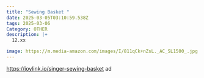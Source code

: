 ```yaml
---
title: "Sewing Basket "
date: 2025-03-05T03:10:59.538Z
tags: 2025-03-06
Category: OTHER
description: |+
  12.xx

image: https://m.media-amazon.com/images/I/811qCk+nZsL._AC_SL1500_.jpg
---
```

https://joylink.io/singer-sewing-basket   ad
